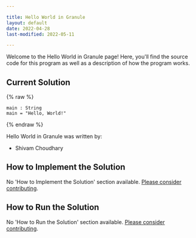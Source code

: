 ```yaml
---

title: Hello World in Granule
layout: default
date: 2022-04-28
last-modified: 2022-05-11

---
```


Welcome to the Hello World in Granule page! Here, you'll find the source code for this program as well as a description of how the program works.

## Current Solution

{% raw %}

```granule
main : String
main = "Hello, World!"
```

{% endraw %}

Hello World in Granule was written by:

- Shivam Choudhary

## How to Implement the Solution

No 'How to Implement the Solution' section available. [Please consider contributing](https://github.com/TheRenegadeCoder/sample-programs-website).

## How to Run the Solution

No 'How to Run the Solution' section available. [Please consider contributing](https://github.com/TheRenegadeCoder/sample-programs-website).